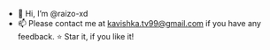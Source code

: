 - 👋 Hi, I’m @raizo-xd
- 📫 Please contact me at kavishka.tv99@gmail.com if you have any feedback. ⭐ Star it, if you like it!

<!---
raizo-xd/raizo-xd is a ✨ special ✨ repository because its `README.md` (this file) appears on your GitHub profile.
You can click the Preview link to take a look at your changes.
--->
